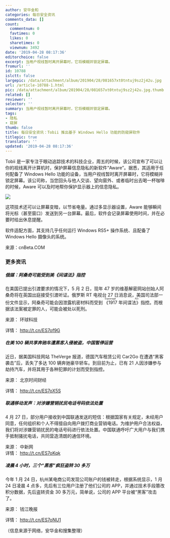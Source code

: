 ```yaml
---
author: 安华金和
categories: 每日安全资讯
comments_data: []
count:
  commentnum: 0
  favtimes: 0
  likes: 0
  sharetimes: 0
  viewnum: 3492
date: '2019-04-28 08:17:36'
editorchoice: false
excerpt: 当用户视线暂时离开屏幕时，它将模糊并锁定屏幕。
fromurl: ''
id: 10788
islctt: false
largepic: /data/attachment/album/201904/28/081657xt0tntuj9sz2j42u.jpg
url: /article-10788-1.html
pic: /data/attachment/album/201904/28/081657xt0tntuj9sz2j42u.jpg.thumb.jpg
related: []
reviewer: ''
selector: ''
summary: 当用户视线暂时离开屏幕时，它将模糊并锁定屏幕。
tags:
- 隐私
- 窥屏
thumb: false
title: 每日安全资讯：Tobii 推出基于 Windows Hello 功能的防窥屏软件
titlepic: true
translator: ''
updated: '2019-04-28 08:17:36'
---
```


Tobii 是一家专注于眼动追踪技术的科技企业，周五的时候，该公司宣布了可以让你的视线离开计算机时，保护屏幕信息隐私的新软件“Aware”。据悉，其适用于任何配备了 Windows Hello 功能的设备，当用户视线暂时离开屏幕时，它将模糊并锁定屏幕。该公司称，当您回头与他人交谈、望向窗外、或者临时出去喝一杯咖啡的时候，Aware 可以及时地帮你保护显示器上的信息隐私。


![](/data/attachment/album/201904/28/081657xt0tntuj9sz2j42u.jpg)


这项技术还可以让屏幕变暗，以节省电量。通过多显示器设置，Aware 能够瞬间将光标（甚至窗口）发送到另一台屏幕。最后，软件会记录屏幕使用时间，并在必要时给出休息提醒。


软件适配方面，其支持几乎任何运行 Windows RS5+ 操作系统、且配备了 Windows Hello 摄像头的系统。


来源：cnBeta.COM


### 更多资讯


##### 俄媒：阿桑奇可能受到美《间谍法》指控


在美国已提出引渡要求的情况下，5 月 2 日，现年 47 岁的维基解密网站创始人阿桑奇将在英国出庭接受引渡听证。俄罗斯 RT 电视台 27 日消息说，美国司法部一份文件显示，阿桑奇可能会因泄露机密材料而受到<ruby> 《1917 年间谍法》 <rp>  （ </rp> <rt>  Espionage Act </rt> <rp>  ） </rp></ruby>指控。而根据该法案被定罪的人，可能会被处以死刑。


来源： 环球科技


详情： <http://t.cn/ES7of9G> 


##### 在美 100 辆共享奔驰车遭黑客入侵被盗，中国暂停运营


近日，据美国科技网站 TheVerge 报道，德国汽车租赁公司 Car2Go 在遭遇“黑客袭击”后，丢失了多达 100 辆奔驰豪华轿车。到目前为止，已有 21 人因涉嫌参与劫持汽车，并将其用于各种犯罪的计划而受到指控。


来源： 北京时间财经


详情： <http://t.cn/ES7oX5S> 


##### 联通移动发声：对涉嫌营销扰民电话号码依法处置


4 月 27 日，部分用户接收到中国联通发送的短信：根据国家有关规定，未经用户同意，任何组织和个人不得擅自向用户拨打商业营销电话。为维护用户合法权益，我们将对涉嫌营销扰民的电话号码进行依法处置。中国联通呼吁广大用户与我们携手抵制骚扰电话，共同营造清朗的通信环境。


来源： 中新网  
详情： <http://t.cn/ES7oKqk> 


##### 凌晨 4 小时，三个“黑客”疯狂盗转 30 多万


今年 1 月 24 日，杭州某电商公司发现公司账户的钱被转走，根据系统显示，1 月 24 日凌晨 4 点多，先后有三位用户注册了他们公司的 APP，并通过技术手段篡改积分数据，先后盗转资金 30 多万元，简单说，公司的 APP 平台被“黑客”攻击了。


来源： 钱江晚报


详情： <http://t.cn/ES7oNU1> 


（信息来源于网络，安华金和搜集整理）
